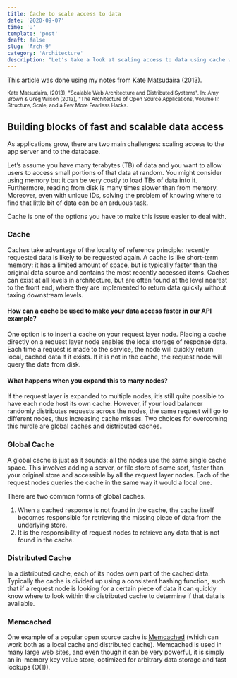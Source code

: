 ```yaml
---
title: Cache to scale access to data
date: '2020-09-07'
time: '☕️'
template: 'post'
draft: false
slug: 'Arch-9'
category: 'Architecture'
description: "Let's take a look at scaling access to data using cache with Kate Matsudaira"
---
```


This article was done using my notes from Kate Matsudaira (2013).

<sub>Kate Matsudaira, (2013), "Scalable Web Architecture and Distributed Systems". In: Amy Brown & Greg Wilson (2013), "The Architecture of Open Source Applications, Volume II: Structure, Scale, and a Few More Fearless Hacks.</sub>

## Building blocks of fast and scalable data access

As applications grow, there are two main challenges: scaling access to the app server and to the database.

Let’s assume you have many terabytes (TB) of data and you want to allow users to access small portions of that data at random. You might consider using memory but it can be very costly to load TBs of data into it. Furthermore, reading from disk is many times slower than from memory. Moreover, even with unique IDs, solving the problem of knowing where to find that little bit of data can be an arduous task.

Cache is one of the options you have to make this issue easier to deal with.

### Cache

Caches take advantage of the locality of reference principle: recently requested data is likely to be requested again. A cache is like short-term memory: it has a limited amount of space, but is typically faster than the original data source and contains the most recently accessed items. Caches can exist at all levels in architecture, but are often found at the level nearest to the front end, where they are implemented to return data quickly without taxing downstream levels.

#### How can a cache be used to make your data access faster in our API example?

One option is to insert a cache on your request layer node. Placing a cache directly on a request layer node enables the local storage of response data. Each time a request is made to the service, the node will quickly return local, cached data if it exists. If it is not in the cache, the request node will query the data from disk.

#### What happens when you expand this to many nodes?

If the request layer is expanded to multiple nodes, it’s still quite possible to have each node host its own cache. However, if your load balancer randomly distributes requests across the nodes, the same request will go to different nodes, thus increasing cache misses. Two choices for overcoming this hurdle are global caches and distributed caches.

### Global Cache

A global cache is just as it sounds: all the nodes use the same single cache space. This involves
adding a server, or file store of some sort, faster than your original store and accessible by all the request layer nodes. Each of the request nodes queries the cache in the same way it would a local one.

There are two common forms of global caches.

1. When a cached response is not found in the cache, the cache itself becomes responsible for retrieving the missing piece of data from the underlying store.
2. It is the responsibility of request nodes to retrieve any data that is not found in the cache.

### Distributed Cache

In a distributed cache, each of its nodes own part of the cached data. Typically the cache is divided up using a consistent hashing function, such that if a request node is looking for a certain piece of data it can quickly know where to look within the distributed cache to determine if that data is available.

### Memcached

One example of a popular open source cache is [Memcached](https://memcached.org/) (which can work both as a local
cache and distributed cache). Memcached is used in many large web sites, and even though it can be very powerful, it is simply an in-memory key value store, optimized for arbitrary data storage and fast lookups (O(1)).
